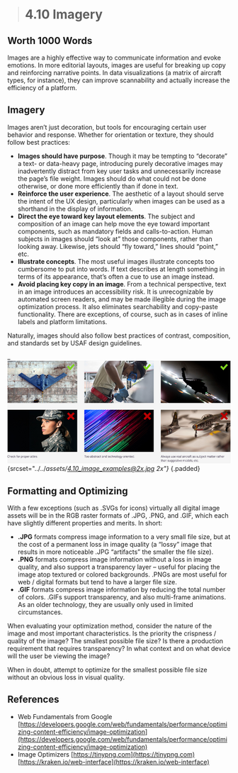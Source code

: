 > # **4.10** Imagery

## Worth 1000 Words

Images are a highly effective way to communicate information and evoke emotions. In more editorial layouts, images are useful for breaking up copy and reinforcing narrative points. In data visualizations (a matrix of aircraft types, for instance), they can improve scannability and actually increase the efficiency of a platform.

## Imagery

Images aren’t just decoration, but tools for encouraging certain user behavior and response. Whether for orientation or texture, they should follow best practices:

- **Images should have purpose**. Though it may be tempting to “decorate” a text- or data-heavy page, introducing purely decorative images may inadvertently distract from key user tasks and unnecessarily increase the page’s file weight. Images should do what could not be done otherwise, or done more efficiently than if done 
in text. 
- **Reinforce the user experience**. The aesthetic of a layout should serve the intent of the UX design, particularly when images can be used as a shorthand in the display of information. 
- **Direct the eye toward key layout elements**. The subject and composition of an image can help move the eye toward important components, such as mandatory fields and calls-to-action. Human subjects in images should “look at” those components, rather than looking away. Likewise, jets should “fly toward,” lines should “point,” etc. 
- **Illustrate concepts**. The most useful images illustrate concepts too cumbersome to put into words. If text describes at length something in terms of its appearance, that’s often a cue to use an image instead. 
- **Avoid placing key copy in an image**. From a technical perspective, text in an image introduces an accessibility risk. It is unrecognizable by automated screen readers, and may be made illegible during the image optimization process. It also eliminates searchability and copy-paste functionality. There are exceptions, of course, such as in cases of inline labels and platform limitations. 

Naturally, images should also follow best practices of contrast, composition, and standards set by USAF 
design guidelines.


_![4.9 Icons](../_assets/4.10_image_examples.jpg){srcset="../../_assets/4.10_image_examples@2x.jpg 2x"}_
{.padded}

## Formatting and Optimizing

With a few exceptions (such as .SVGs for icons) virtually all digital image assets will be in the RGB raster formats of .JPG, .PNG, and .GIF, which each have slightly different properties and merits. In short:

- **.JPG** formats compress image information to a very small file size, but at the cost of a permanent loss in image quality (a “lossy” image that results in more noticeable .JPG “artifacts” the smaller the file size). 
- **.PNG** formats compress image information without a loss in image quality, and also support a transparency layer – useful for placing the image atop textured or colored backgrounds. .PNGs are most useful for web / digital formats but tend to have a larger file size. 
- **.GIF** formats compress image information by reducing the total number of colors. .GIFs support transparency, and also multi-frame animations. As an older technology, they are usually only used in limited circumstances. 

When evaluating your optimization method, consider the nature of the image and most important characteristics. Is the priority the crispness / quality of the image? The smallest possible file size? Is there a production requirement that requires transparency? In what context and on what device will the user be viewing the image? 

When in doubt, attempt to optimize for the smallest possible file size without an obvious loss in visual quality. 

## References

- Web Fundamentals from Google [https://developers.google.com/web/fundamentals/performance/optimizing-content-efficiency/image-optimization](https://developers.google.com/web/fundamentals/performance/optimizing-content-efficiency/image-optimization)
- Image Optimizers [https://tinypng.com](https://tinypng.com) [https://kraken.io/web-interface](https://kraken.io/web-interface)
 